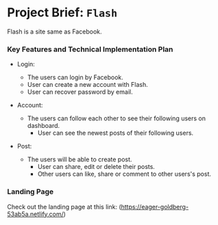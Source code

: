 # Project Brief: `Flash`

Flash is a site same as Facebook.  


### Key Features and Technical Implementation Plan

* Login:   
	* The users can login by Facebook.  
	* User can create a new account with Flash.  
	* User can recover password by email.  
	

* Account:   
	* The users can follow each other to see their following users on dashboard.  
    	* User can see the newest posts of their following users.  


* Post:  
	* The users will be able to create post.  
    	* User can share, edit or delete their posts.  
    	* Other users can like, share or comment to other users's post.   
    

### Landing Page

Check out the landing page at this link: (https://eager-goldberg-53ab5a.netlify.com/)